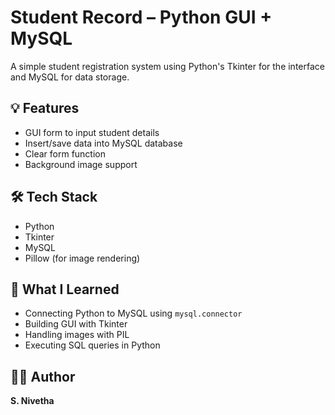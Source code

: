# Student Record – Python GUI + MySQL

A simple student registration system using Python's Tkinter for the interface and MySQL for data storage.

## 💡 Features
- GUI form to input student details
- Insert/save data into MySQL database
- Clear form function
- Background image support

## 🛠 Tech Stack
- Python
- Tkinter
- MySQL
- Pillow (for image rendering)

## 🧠 What I Learned
- Connecting Python to MySQL using `mysql.connector`
- Building GUI with Tkinter
- Handling images with PIL
- Executing SQL queries in Python
## 👩‍💻 Author
**S. Nivetha**

